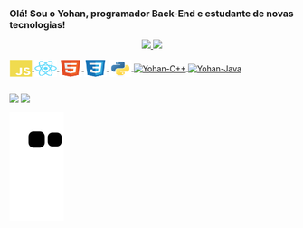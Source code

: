 ### Olá! Sou o Yohan, programador Back-End e estudante de novas tecnologias!
<div class="row">
  <div align="center">
    <a href="https://github.com/yohangreg">
    <img height="179em" src="https://github-readme-stats.vercel.app/api?username=yohangreg&show_icons=true&theme=dracula&include_all_commits=true&count_private=true"/>
    <img height="179em" src="https://github-readme-stats.vercel.app/api/top-langs/?username=yohangreg&layout=compact&langs_count=7&theme=dracula"/>
  </div>
  <div style="display: inline_block"><br>
    <img align="center" alt="Yohan-Js" height="30" width="40" src="https://raw.githubusercontent.com/devicons/devicon/master/icons/javascript/javascript-plain.svg">
    <img align="center" alt="Yohan-React" height="30" width="40" src="https://raw.githubusercontent.com/devicons/devicon/master/icons/react/react-original.svg">
    <img align="center" alt="Yohan-HTML" height="30" width="40" src="https://raw.githubusercontent.com/devicons/devicon/master/icons/html5/html5-original.svg">
    <img align="center" alt="Yohan-CSS" height="30" width="40" src="https://raw.githubusercontent.com/devicons/devicon/master/icons/css3/css3-original.svg">
    <img align="center" alt="Yohan-Python" height="30" width="40" src="https://raw.githubusercontent.com/devicons/devicon/master/icons/python/python-original.svg">
    <img align="center" alt="Yohan-C++" height="30" width="40" src="https://cdn.jsdelivr.net/gh/devicons/devicon/icons/cplusplus/cplusplus-original.svg">
    <img align="center" alt="Yohan-Java" height="30" width="40" src="https://cdn.jsdelivr.net/gh/devicons/devicon/icons/java/java-original.svg" />
  </div>
</div>

##

<div> 
  <a href = "mailto:yohanggg26@gmail.com"><img src="https://img.shields.io/badge/-Gmail-%23333?style=for-the-badge&logo=gmail&logoColor=white" target="_blank"></a>
  <a href="https://www.linkedin.com/in/yohangregorio" target="_blank"><img src="https://img.shields.io/badge/-LinkedIn-%230077B5?style=for-the-badge&logo=linkedin&logoColor=white" target="_blank"></a>
 
  ![Snake animation](https://github.com/rafaballerini/rafaballerini/blob/output/github-contribution-grid-snake.svg)
 
</div>
